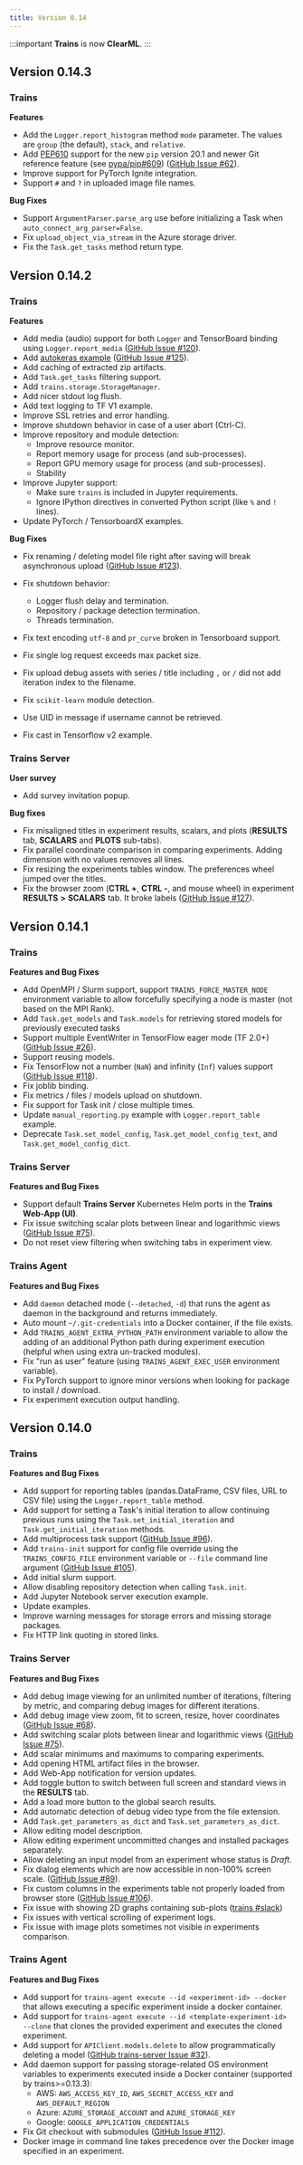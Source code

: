 ```yaml
---
title: Version 0.14
---
```


:::important
**Trains** is now **ClearML**.
:::


## Version 0.14.3

### Trains

**Features**
    
* Add the `Logger.report_histogram` method `mode` parameter.
 The values are `group` (the default), `stack`, and `relative`.
* Add [PEP610](https://www.python.org/dev/peps/pep-0610/) support for the new `pip` version 20.1 and newer Git reference 
  feature (see [pypa/pip#609](https://github.com/pypa/pip/issues/609)) ([GitHub Issue #62](https://github.com/allegroai/trains/issues/62)).
* Improve support for PyTorch Ignite integration.
* Support `#` and `?` in uploaded image file names.

**Bug Fixes**

* Support `ArgumentParser.parse_arg` use before initializing a Task when `auto_connect_arg_parser=False`.
* Fix `upload_object_via_stream` in the Azure storage driver.
* Fix the `Task.get_tasks` method return type.

## Version 0.14.2

### Trains

**Features**
* Add media (audio) support for both `Logger` and TensorBoard binding using `Logger.report_media` ([GitHub Issue #120](https://github.com/allegroai/trains/issues/120)).
* Add [autokeras example](https://github.com/allegroai/trains/blob/master/examples/frameworks/autokeras/autokeras_imdb_example.py) ([GitHub Issue #125](https://github.com/allegroai/trains/issues/125)).
* Add caching of extracted zip artifacts.
* Add `Task.get_tasks` filtering support.
* Add `trains.storage.StorageManager`.
* Add nicer stdout log flush.
* Add text logging to TF V1 example.
* Improve SSL retries and error handling.
* Improve shutdown behavior in case of a user abort (Ctrl-C).
* Improve repository and module detection:
    * Improve resource monitor.
    * Report memory usage for process (and sub-processes).
    * Report GPU memory usage for process (and sub-processes).
    * Stability
* Improve Jupyter support:
    * Make sure `trains` is included in Jupyter requirements.
    * Ignore IPython directives in converted Python script (like `%` and `!` lines).
* Update PyTorch / TensorboardX examples.

**Bug Fixes**

* Fix renaming / deleting model file right after saving will break asynchronous upload ([GitHub Issue #123](https://github.com/allegroai/trains/issues/123)).
* Fix shutdown behavior:
    
    * Logger flush delay and termination.
    * Repository / package detection termination.
    * Threads termination.
    
* Fix text encoding `utf-8` and `pr_curve` broken in Tensorboard support.
* Fix single log request exceeds max packet size.
* Fix upload debug assets with series / title including `,` or `/` did not add iteration index to the filename.
* Fix `scikit-learn` module detection.
* Use UID in message if username cannot be retrieved.
* Fix cast in Tensorflow v2 example.

### Trains Server

**User survey**

* Add survey invitation popup.

**Bug fixes**

* Fix misaligned titles in experiment results, scalars, and plots (**RESULTS** tab, **SCALARS** and **PLOTS** sub-tabs).
* Fix parallel coordinate comparison in comparing experiments. Adding dimension with no values removes all lines.
* Fix resizing the experiments tables window. The preferences wheel jumped over the titles.
* Fix the browser zoom (**CTRL +**, **CTRL -**, and mouse wheel) in experiment **RESULTS** **>** **SCALARS** tab. It broke labels  ([GitHub Issue #127](https://github.com/allegroai/trains/issues/127)).

## Version 0.14.1

### Trains

**Features and Bug Fixes**

* Add OpenMPI / Slurm support, support `TRAINS_FORCE_MASTER_NODE` environment variable to allow forcefully specifying a node is master (not based on the MPI Rank).
* Add `Task.get_models` and `Task.models` for retrieving stored models for previously executed tasks
* Support multiple EventWriter in TensorFlow eager mode (TF 2.0+) ([GitHub Issue #26](https://github.com/allegroai/trains/issues/26)).
* Support reusing models.
* Fix TensorFlow not a number (`NaN`) and infinity (`Inf`)
values support ([GitHub Issue #118](https://github.com/allegroai/trains/issues/118)).
* Fix joblib binding.
* Fix metrics / files / models upload on shutdown.
* Fix support for Task init / close multiple times.
* Update `manual_reporting.py` example with `Logger.report_table` example.
* Deprecate `Task.set_model_config`, `Task.get_model_config_text`, and `Task.get_model_config_dict`.

### Trains Server

**Features and Bug Fixes**

* Support default **Trains Server** Kubernetes Helm ports in the **Trains Web-App (UI)**.
* Fix issue switching scalar plots between linear and logarithmic views ([GitHub Issue #75](https://github.com/allegroai/trains/issues/75)).
* Do not reset view filtering when switching tabs in experiment view.

### Trains Agent

**Features and Bug Fixes**

* Add `daemon` detached mode (`--detached`, `-d`) that runs the agent as daemon in the background and returns immediately.
* Auto mount `~/.git-credentials` into a Docker container, if the file exists.
* Add `TRAINS_AGENT_EXTRA_PYTHON_PATH` environment variable to allow the adding of an additional Python path during experiment execution (helpful when using extra un-tracked modules).
* Fix "run as user" feature (using `TRAINS_AGENT_EXEC_USER` environment variable).
* Fix PyTorch support to ignore minor versions when looking for package to install / download.
* Fix experiment execution output handling.

## Version 0.14.0

### Trains

**Features and Bug Fixes**

* Add support for reporting tables (pandas.DataFrame, CSV files, URL to CSV file) using the `Logger.report_table` method.
* Add support for setting a Task's initial iteration to allow continuing previous runs using the `Task.set_initial_iteration` and `Task.get_initial_iteration` methods.
* Add multiprocess task support ([GitHub Issue #96](https://github.com/allegroai/trains/issues/96)).
* Add `trains-init` support for config file override using the `TRAINS_CONFIG_FILE` environment variable or `--file` command line argument  ([GitHub Issue #105](https://github.com/allegroai/trains/issues/105)).     
* Add initial slurm support.
* Allow disabling repository detection when calling `Task.init`.
* Add Jupyter Notebook server execution example.
* Update examples.
* Improve warning messages for storage errors and missing storage packages.
* Fix HTTP link quoting in stored links.

### Trains Server

**Features and Bug Fixes**

* Add debug image viewing for an unlimited number of iterations, filtering by metric, and comparing debug images for different iterations.
* Add debug image view zoom, fit to screen, resize, hover coordinates ([GitHub Issue #68](https://github.com/allegroai/trains/issues/68)). 
* Add switching scalar plots between linear and logarithmic views  ([GitHub Issue #75](https://github.com/allegroai/trains/issues/75)).
* Add scalar minimums and maximums to comparing experiments.
* Add opening HTML artifact files in the browser.
* Add Web-App notification for version updates.
* Add toggle button to switch between full screen and standard views in the **RESULTS** tab.
* Add a load more button to the global search results.
* Add automatic detection of debug video type from the file extension.
* Add `Task.get_parameters_as_dict` and `Task.set_parameters_as_dict`.
* Allow editing model description.
* Allow editing experiment uncommitted changes and installed packages separately.
* Allow deleting an input model from an experiment whose status is *Draft*.
* Fix dialog elements which are now accessible in non-100% screen scale. ([GitHub Issue #89](https://github.com/allegroai/trains/issues/89)).
* Fix custom columns in the experiments table not properly loaded from browser store  ([GitHub Issue #106](https://github.com/allegroai/trains/issues/106)).
* Fix issue with showing 2D graphs containing sub-plots ([trains #slack](https://github.com/allegroai/trains/issues/106))
* Fix issues with vertical scrolling of experiment logs.
* Fix issue with image plots sometimes not visible in experiments comparison.

### Trains Agent

**Features and Bug Fixes**
* Add support for `trains-agent execute --id <experiment-id> --docker` that allows executing a specific experiment inside a docker container.
* Add support for `trains-agent execute --id <template-experiment-id> --clone` that clones the provided experiment and executes the cloned experiment.
* Add support for `APIClient.models.delete` to allow programmatically deleting a model ([GitHub trains-server Issue #32](https://github.com/allegroai/trains-server/issues/32)).
* Add daemon support for passing storage-related OS environment variables to experiments executed inside a Docker container (supported by trains>=0.13.3):
    * AWS: `AWS_ACCESS_KEY_ID`, `AWS_SECRET_ACCESS_KEY` and `AWS_DEFAULT_REGION`
    * Azure: `AZURE_STORAGE_ACCOUNT` and `AZURE_STORAGE_KEY`
    * Google: `GOOGLE_APPLICATION_CREDENTIALS`
* Fix Git checkout with submodules ([GitHub Issue #112](https://github.com/allegroai/trains/issues/112)).
* Docker image in command line takes precedence over the Docker image specified in an experiment.